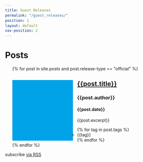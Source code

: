 ```yaml
---
title: Guest Releases
permalink: "/guest_releases/"
position: 1
layout: default
nav-position: 2
---
```


<div class="home">

  <h1 class="page-heading">Posts</h1>

  <ul class="post-list">
    {% for post in site.posts and post.release-type == "official" %}
      <div class="post-preview-entry">
        <img src="/assets/img/sample-image.png" style="float: left; margin-right: 1em;">
        <a href="{{post.url}}"><h2 class="post-preview-name">{{post.title}}</h2></a>
        <h3 class="post-preview-author">{{post.author}}</h3>
        <h4 class="post-preview-date">{{post.date}}</h4>
        <div class="post-preview-snippet">{{post.excerpt}}</div>
        <div class="post-preview-tags">
        <ul>
          {% for tag in post.tags %}
            <li>{{tag}}</li>
          {% endfor %}
        </ul>
        </div>
      </div>
    {% endfor %}
  </ul>

  <p class="rss-subscribe">subscribe <a href="{{ "/feed.xml" | prepend: site.baseurl }}">via RSS</a></p>

</div>